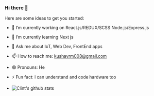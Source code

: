 ### Hi there 👋

Here are some ideas to get you started:

- 🔭 I’m currently working on React.js/REDUX/SCSS Node.js/Express.js
- 🌱 I’m currently learning Next js 
- 💬 Ask me about IoT, Web Dev, FrontEnd apps
- 📫 How to reach me: kushavrm008@gmail.com
- 😄 Pronouns: He
- ⚡ Fun fact: I can understand and code hardware too

- ![Clint's github stats](https://github-readme-stats.vercel.app/api?username=KUSHARGAVARMA&show_icons=true)
